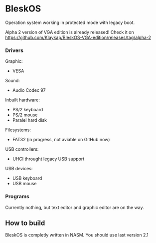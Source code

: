 # BleskOS
Operation system working in protected mode with legacy boot.

Alpha 2 version of VGA edition is already released! Check it on https://github.com/Klaykap/BleskOS-VGA-edition/releases/tag/alpha-2

### Drivers
Graphic:
* VESA

Sound:
* Audio Codec 97

Inbuilt hardware:
* PS/2 keyboard
* PS/2 mouse
* Paralel hard disk

Filesystems:
* FAT32 (in progress, not aviable on GitHub now)

USB controllers:
* UHCI throught legacy USB support

USB devices:
* USB keyboard
* USB mouse

### Programs
Currently nothing, but text editor and graphic editor are on the way.

## How to build
BleskOS is completly written in NASM. You should use last version 2.1
